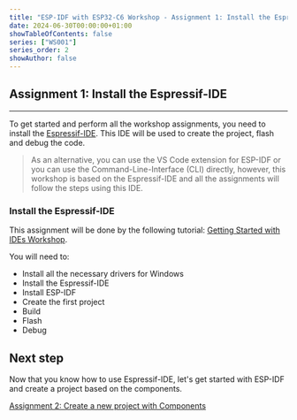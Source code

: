 ```yaml
---
title: "ESP-IDF with ESP32-C6 Workshop - Assignment 1: Install the Espressif-IDE"
date: 2024-06-30T00:00:00+01:00
showTableOfContents: false
series: ["WS001"]
series_order: 2
showAuthor: false
---
```


## Assignment 1: Install the Espressif-IDE

---

To get started and perform all the workshop assignments, you need to install the [Espressif-IDE](https://github.com/espressif/idf-eclipse-plugin/releases/tag/v3.0.0). This IDE will be used to create the project, flash and debug the code.

> As an alternative, you can use the VS Code extension for ESP-IDF or you can use the Command-Line-Interface (CLI) directly, however, this workshop is based on the Espressif-IDE and all the assignments will follow the steps using this IDE.

### Install the Espressif-IDE

This assignment will be done by the following tutorial: [Getting Started with IDEs Workshop](../../espressif-ide/).

You will need to:

- Install all the necessary drivers for Windows
- Install the Espressif-IDE
- Install ESP-IDF
- Create the first project
- Build
- Flash
- Debug

## Next step

Now that you know how to use Espressif-IDE, let's get started with ESP-IDF and create a project based on the components.

[Assignment 2: Create a new project with Components](../assignment-2)

